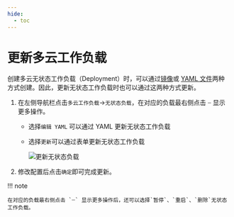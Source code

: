 ```yaml
---
hide:
  - toc
---
```


# 更新多云工作负载

创建多云无状态工作负载（Deployment）时，可以通过[镜像](deployment.md)或 [YAML 文件](yaml.md)两种方式创建。因此，更新无状态工作负载时也可以通过这两种方式更新。

1. 在左侧导航栏点击`多云工作负载`->`无状态负载`，在对应的负载最右侧点击 `ⵈ` 显示更多操作。

    - 选择`编辑 YAML` 可以通过 YAML 更新无状态工作负载
    - 选择`更新`可以通过表单更新无状态工作负载

        ![更新无状态负载](https://docs.daocloud.io/daocloud-docs-images/docs/zh/docs/kairship/images/deploy17.png)

2. 修改配置后点击`确定`即可完成更新。

!!! note

    在对应的负载最右侧点击 `ⵈ` 显示更多操作后，还可以选择`暂停`、`重启`、`删除`无状态工作负载。
